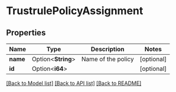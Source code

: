 # TrustrulePolicyAssignment

## Properties

Name | Type | Description | Notes
------------ | ------------- | ------------- | -------------
**name** | Option<**String**> | Name of the policy | [optional]
**id** | Option<**i64**> |  | [optional]

[[Back to Model list]](../README.md#documentation-for-models) [[Back to API list]](../README.md#documentation-for-api-endpoints) [[Back to README]](../README.md)


